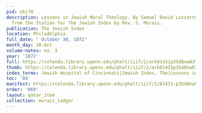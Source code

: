 ```yaml
---
pid: obj70
description: Lessons in Jewish Moral Theology. By Samuel David Luzzatto [...] Translated
  from the Italian for The Jewish Index by Rev. S. Morais.
publication: The Jewish Index
location: Philadelphia
full_date: " October 30, 1872"
month_day: 30-Oct
volume-notes: no. 3
year: '1872'
full: https://colenda.library.upenn.edu/phalt/iiif/2/ark81431p35d8nw83%2FSHA256E-s8589248--2a03520abb6efb265e66ae39548ff29f14a757d55427566dc3d7b3b7b50cc54b.jpeg/full/3500,/0/default.jpg
thumb: https://colenda.library.upenn.edu/phalt/iiif/2/ark81431p35d8nw83%2FSHA256E-s8589248--2a03520abb6efb265e66ae39548ff29f14a757d55427566dc3d7b3b7b50cc54b.jpeg/full/!200,200/0/default.jpg
index_terms: Jewish Hospital of Cincinnati|Jewish Index, The|Lessons in Moral Theology
toc: '84'
manifest: https://colenda.library.upenn.edu/phalt/iiif/2/81431-p35d8nw83/manifest
order: '069'
layout: qatar_item
collection: morais_ledger
---
```

